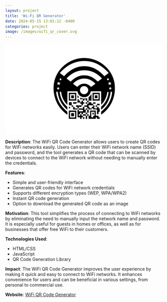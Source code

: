 ```yaml
---
layout: project
title: 'Wi-Fi QR Generator'
date: 2024-05-15 13:01:12 -0400
categories: project
image: /images/wifi_qr_cover.svg
---
```


[![WiFi QR Code Generator](/images/wifi_qr_cover.svg)](https://dandanilyuk.github.io/wifi_qr_generator/)

**Description**: The WiFi QR Code Generator allows users to create QR codes for WiFi networks easily. Users can enter their WiFi network name (SSID) and password, and the tool generates a QR code that can be scanned by devices to connect to the WiFi network without needing to manually enter the credentials.

**Features**:

- Simple and user-friendly interface
- Generates QR codes for WiFi network credentials
- Supports different encryption types (WEP, WPA/WPA2)
- Instant QR code generation
- Option to download the generated QR code as an image

**Motivation**: This tool simplifies the process of connecting to WiFi networks by eliminating the need to manually input the network name and password. It is especially useful for guests in homes or offices, as well as for businesses that offer free WiFi to their customers.

**Technologies Used**:

- HTML/CSS
- JavaScript
- QR Code Generation Library

**Impact**: The WiFi QR Code Generator improves the user experience by making it quick and easy to connect to WiFi networks. It enhances convenience for users and can be beneficial in various settings, from personal to commercial use.

**Website**: [WiFi QR Code Generator](https://dandanilyuk.github.io/wifi_qr_generator/)
